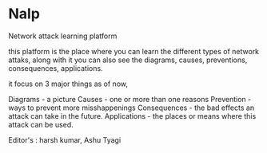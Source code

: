 # Nalp

Network attack learning platform

this platform is the place where you can learn the different types of network attaks, along with it you can also see the diagrams, causes, preventions, consequences, applications.

it focus on 3 major things as of now, 

Diagrams - a picture
Causes - one or more than one reasons
Prevention - ways to prevent more misshappenings
Consequences - the bad effects an attack can take in the future.
Applications -  the places or means where this attack can be used.


Editor's : harsh kumar, Ashu Tyagi
